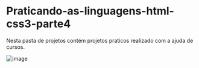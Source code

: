 # Praticando-as-linguagens-html-css3-parte4
  Nesta pasta de projetos contém projetos praticos realizado com a ajuda de cursos.


![image](https://user-images.githubusercontent.com/108032085/210184137-188839c0-c721-48dd-8a2e-a22443cca534.png)
